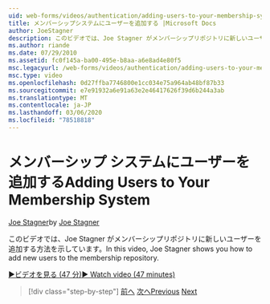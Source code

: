 ```yaml
---
uid: web-forms/videos/authentication/adding-users-to-your-membership-system
title: メンバーシップシステムにユーザーを追加する |Microsoft Docs
author: JoeStagner
description: このビデオでは、Joe Stagner がメンバーシップリポジトリに新しいユーザーを追加する方法を示しています。
ms.author: riande
ms.date: 07/29/2010
ms.assetid: fc0f145a-ba00-495e-b8aa-a6e8ad4e80f5
msc.legacyurl: /web-forms/videos/authentication/adding-users-to-your-membership-system
msc.type: video
ms.openlocfilehash: 0d27ffba7746800e1cc034e75a964ab48bf87b33
ms.sourcegitcommit: e7e91932a6e91a63e2e46417626f39d6b244a3ab
ms.translationtype: MT
ms.contentlocale: ja-JP
ms.lasthandoff: 03/06/2020
ms.locfileid: "78518818"
---
```

# <a name="adding-users-to-your-membership-system"></a><span data-ttu-id="ec40b-103">メンバーシップ システムにユーザーを追加する</span><span class="sxs-lookup"><span data-stu-id="ec40b-103">Adding Users to Your Membership System</span></span>

<span data-ttu-id="ec40b-104">[Joe Stagner](https://github.com/JoeStagner)</span><span class="sxs-lookup"><span data-stu-id="ec40b-104">by [Joe Stagner](https://github.com/JoeStagner)</span></span>

<span data-ttu-id="ec40b-105">このビデオでは、Joe Stagner がメンバーシップリポジトリに新しいユーザーを追加する方法を示しています。</span><span class="sxs-lookup"><span data-stu-id="ec40b-105">In this video, Joe Stagner shows you how to add new users to the membership repository.</span></span>

[<span data-ttu-id="ec40b-106">&#9654;ビデオを見る (47 分)</span><span class="sxs-lookup"><span data-stu-id="ec40b-106">&#9654; Watch video (47 minutes)</span></span>](https://channel9.msdn.com/Blogs/ASP-NET-Site-Videos/adding-users-to-your-membership-system)

> [!div class="step-by-step"]
> <span data-ttu-id="ec40b-107">[前へ](validating-users-with-the-login-control.md)
> [次へ](logging-users-into-your-membership-system.md)</span><span class="sxs-lookup"><span data-stu-id="ec40b-107">[Previous](validating-users-with-the-login-control.md)
[Next](logging-users-into-your-membership-system.md)</span></span>
